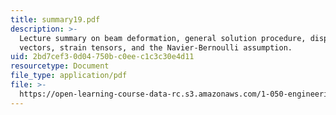 ```yaml
---
title: summary19.pdf
description: >-
  Lecture summary on beam deformation, general solution procedure, displacement
  vectors, strain tensors, and the Navier-Bernoulli assumption.
uid: 2bd7cef3-0d04-750b-c0ee-c1c3c30e4d11
resourcetype: Document
file_type: application/pdf
file: >-
  https://open-learning-course-data-rc.s3.amazonaws.com/1-050-engineering-mechanics-i-fall-2007/2bd7cef30d04750bc0eec1c3c30e4d11_summary19.pdf
---
```

